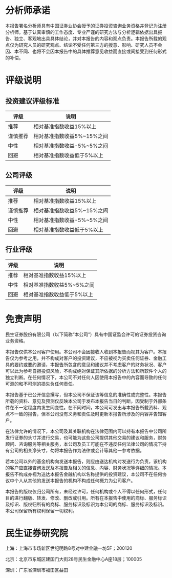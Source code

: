 # 分析师承诺

本报告署名分析师具有中国证券业协会授予的证券投资咨询业务资格并登记为注册分析师。基于认真审慎的工作态度、专业严谨的研究方法与分析逻辑依据出具报告、独立、客观地出具具体结论，并对本报告的内容和观点负责。本报告所载的观点仅为研究人员的研究观点、结论不受任何第三方的授意、影响、研究人员不会因、本不同、也将不会因本报告中的具体推荐意见收益而直接或间接受到任何形式的补偿。

# 评级说明

## 投资建议评级标准

| 评级    | 说明        |
|---------|-------------|
| 推荐    | 相对基准指数收益15%以上  |
| 谨慎推荐 | 相对基准指数收益5%~15%之间 |
| 中性    | 相对基准指数收益-5%~5%之间   |
| 回避    | 相对基准指数收益低于5%以上   |

## 公司评级

| 评级    | 说明        |
|---------|-------------|
| 推荐    | 相对基准指数收益15%以上  |
| 谨慎推荐 | 相对基准指数收益5%~15%之间 |
| 中性    | 相对基准指数收益-5%~5%之间   |
| 回避    | 相对基准指数收益低于5%以上   |

## 行业评级

| 评级    | 说明        |
|---------|-------------|
| 推荐    | 相对基准指数收益15%以上  |
| 中性    | 相对基准指数收益5%~5%之间 |
| 回避    | 相对基准指数收益低于5%以上   |

# 免责声明

民生证券股份有限公司（以下简称“本公司”）具有中国证监会许可的证券投资咨询业务资格。

本报告仅供本公司客户使用。本公司不会因接收人收到本报告而视其为客户。本报告仅为参考之用，并不构成对客户的投资建议，不应被视为买卖任何证券、金融工具的要约或要约邀请，本报告所包含的意见和建议并不考虑客户的财务状况、客户可以此为参考自担投资风险，不构成绝对保证其所依据的分析方法和所软件个人的独立判断。在任何情况下，本公司不对任何人因使用本报告中的內容而导致的任何可测的和不可测的损失负任何责任。

本报告基于已公开信息撰写，但本公司不保证该等信息的准确性或完整性。本报告所载的资料、意见及预测仅反映本公司于发布本报告当日的判断，因受制于外部条件在不一定程度内发生同变性。在不同时间，本公司可发出与本报告所载资料、观点不一致的报告，但本公司没有义务和责任及时更新本报告所涉及的内容并告知客户。

在法律允许的情况下，本公司及其关联机构在法律范围内可以持有本报告中公司所发行证券的头寸并进行交易，也可能为这些公司提供其他交易的建议和服务，财务顾问、咨询服务等相关服务，本公司及员工可能在不违反任何法律公司的情况下持有公司的相关净头寸，勿将本报告作为法律或会计等其他一参考依据。

若本公司以外的基金机构向发送本报告，则应由送达机构对发送行为负责，该机构的客户应直接咨询发送及本报告及相关的信息、内容、财务状况等详细的情况。本报告不构成亦视为送达本报告金融机构以名称提供的投资建议，本公司不在任何协议中个人从其他的发送本报告的机构不构成任何概力为公司客户。

本报告的版权仅归公司所有，未经过许可，任何机构或个人不得以任何形式，任何目的进行翻版、转发、修改、删改或引用。所有在本报告中使用的商标、服务标识及标识、版权归所有的商标、服务标识及标识为本公司的商标、服务标识及标识。本公司保留所有权利保留一切权利。

# 民生证券研究院

上海：上海市市场新区世纪明路8号对中建金融一坊5F；200120

北京：北京市东城区建国门大街28号民生金融中心A座18层；100005

深圳：广东省深圳市福田区益田